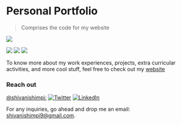 # Personal Portfolio


> Comprises the code for my website

![](https://img.shields.io/badge/compatible--devices-mobiles/desktops/tablets-informational?style=flat&logo=data:image/svg%2bxml;base64,<BASE64_DATA>)

![](https://img.shields.io/badge/Code-HTML5-informational?style=flat&logo=<LOGO_NAME>&logoColor=white&color=2bbc8a)
![](https://img.shields.io/badge/Code-CSS3-informational?style=flat&logo=<LOGO_NAME>&logoColor=white&color=2bbc8a)
![](https://img.shields.io/badge/Script-JavaScript-informational?style=flat&logo=<LOGO_NAME>&logoColor=white&color=5a4fcf)

To know more about my work experiences, projects, extra curricular activities, and more cool stuff, feel free to check out my [website](https://shivanishimpi.github.io/)


### Reach out

[@shivanishimpi:](https://github.com/shivanishimpi)
[![Twitter][1.2]][1]
[![LinkedIn][2.2]][2]

[1.2]: https://user-images.githubusercontent.com/26264600/88994487-151cad00-d31b-11ea-8795-da01dd1f29d7.png
[2.2]: https://user-images.githubusercontent.com/26264600/88994287-99226500-d31a-11ea-9a80-a91afd654777.png

[1]: https://twitter.com/ShimpiShivani
[2]: https://www.linkedin.com/in/shivani-shimpi-5113a8170/


For any inquiries, go ahead and drop me an email: shivanishimpi9@gmail.com.
